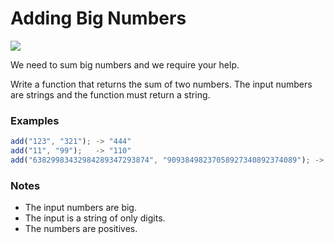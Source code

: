 # Adding Big Numbers

![](https://img.shields.io/badge/Difficulty-4kyu-blue?logo=codewars)

We need to sum big numbers and we require your help.

Write a function that returns the sum of two numbers. The input numbers are strings and the function must return a string.

### Examples

```js
add("123", "321"); -> "444"
add("11", "99");   -> "110"
add("63829983432984289347293874", "90938498237058927340892374089"); -> "91002328220491911630239667963"
```

### Notes

- The input numbers are big.
- The input is a string of only digits.
- The numbers are positives.

